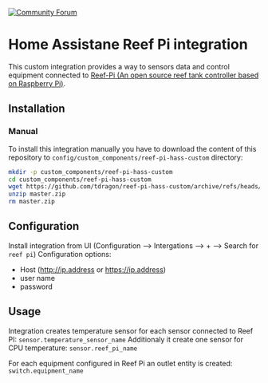 [![Community Forum](https://img.shields.io/badge/Community-Forum-41BDF5.svg?style=popout)](https://community.home-assistant.io/t/reef-pi-home-assistant-integration/312945)

# Home Assistane Reef Pi integration

This custom integration provides a way to sensors data and control equipment connected to [Reef-Pi (An open source reef tank controller based on Raspberry Pi)](http://reef-pi.github.io/).

## Installation

### Manual
To install this integration manually you have to download the content of this repository to `config/custom_components/reef-pi-hass-custom` directory:
```bash
mkdir -p custom_components/reef-pi-hass-custom
cd custom_components/reef-pi-hass-custom
wget https://github.com/tdragon/reef-pi-hass-custom/archive/refs/heads/master.zip
unzip master.zip
rm master.zip
```

## Configuration
Install integration from UI (Configuration --> Intergations --> + --> Search for `reef pi`)
Configuration options:
- Host (http://ip.address or https://ip.address)
- user name
- password
  
## Usage
Integration creates temperature sensor for each sensor connected to Reef PI: `sensor.temperature_sensor_name`
Additionaly it create one sensor for CPU temperature: `sensor.reef_pi_name`

For each equipment configured in Reef Pi an outlet entity is created: `switch.equipment_name`



